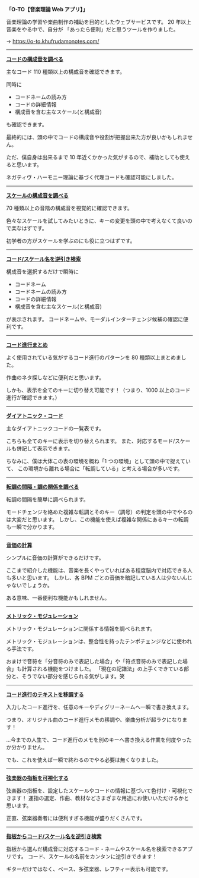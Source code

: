 **「O-TO【音楽理論 Web アプリ】」**

音楽理論の学習や楽曲制作の補助を目的としたウェブサービスです。
20 年以上音楽をやる中で、自分が 「あったら便利」だと思うツールを作りました。

→ https://o-to.khufrudamonotes.com/

---

**[コードの構成音を調べる](https://o-to.khufrudamonotes.com/o-to-chords)**

主なコード 110 種類以上の構成音を確認できます。

同時に

- コードネームの読み方
- コードの詳細情報
- 構成音を含む主なスケール(と構成音)

も確認できます。

最終的には、頭の中でコードの構成音や役割が把握出来た方が良いかもしれません。

ただ、僕自身は出来るまで 10 年近くかかった気がするので、補助としても使えると思います。

ネガティヴ・ハーモニー理論に基づく代理コードも確認可能にしました。

---

**[スケールの構成音を調べる](https://o-to.khufrudamonotes.com/o-to-scale)**

70 種類以上の音階の構成音を視覚的に確認できます。

色々なスケールを試してみたいときに、キーの変更を頭の中で考えなくて良いので楽なはずです。

初学者の方がスケールを学ぶのにも役に立つはずです。

---

**[コード/スケール名を逆引き検索](https://o-to.khufrudamonotes.com/o-to-modal-interchange)**

構成音を選択するだけで瞬時に

- コードネーム
- コードネームの読み方
- コードの詳細情報
- 構成音を含む主なスケール(と構成音)

が表示されます。
コードネームや、モーダルインターチェンジ候補の確認に便利です。

---

**[コード進行まとめ](https://o-to.khufrudamonotes.com/o-to-chord-progression)**

よく使用されている気がするコード進行のパターンを 80 種類以上まとめました。

作曲のネタ探しなどに便利だと思います。

しかも、表示を全てのキーに切り替え可能です！（つまり、1000 以上のコード進行が確認できます。）

---

**[ダイアトニック・コード](https://o-to.khufrudamonotes.com/o-to-diatonic-chords)**

主なダイアトニックコードの一覧表です。

こちらも全てのキーに表示を切り替えられます。
また、対応するモード/スケールも併記して表示できます。

ちなみに、僕は大体この表の環境を概ね「1 つの環境」として頭の中で捉えていて、
この環境から離れる場合に「転調している」と考える場合が多いです。

---

**[転調の間隔・調の関係を調べる](https://o-to.khufrudamonotes.com/o-to-modulation)**

転調の間隔を簡単に調べられます。

モードチェンジを絡めた複雑な転調とそのキー（調号）の判定を頭の中でやるのは大変だと思います。
しかし、この機能を使えば複雑な関係にあるキーの転調も一瞬で分かります。

---

**[音価の計算](https://o-to.khufrudamonotes.com/o-to-note-value)**

シンプルに音価の計算ができるだけです。

ここまで紹介した機能は、音楽を長くやっていればある程度脳内で対応できる人も多いと思います。
しかし、各 BPM ごとの音価を暗記している人は少ないんじゃないでしょうか。

ある意味、一番便利な機能かもしれません。

---

**[メトリック・モジュレーション](https://o-to.khufrudamonotes.com/o-to-metric-modulation)**

メトリック・モジュレーションに関係する情報を調べられます。

メトリック・モジュレーションは、整合性を持ったテンポチェンジなどに使われる手法です。

おまけで音符を「分音符のみで表記した場合」や「符点音符のみで表記した場合」も計算される機能をつけました。
「現在の記譜法」の上手くできている部分と、そうでない部分を感じられる気がします。笑

---

**[コード進行のテキストを移調する](https://o-to.khufrudamonotes.com/o-to-degree-change)**

入力したコード進行を、任意のキーやディグリーネームへ一瞬で書き換えます。

つまり、オリジナル曲のコード進行メモの移調や、楽曲分析が超ラクになります！

…今までの人生で、コード進行のメモを別のキーへ書き換える作業を何度やったか分かりません。

でも、これを使えば一瞬で終わるのでやる必要は無くなりました。

---

**[弦楽器の指板を可視化する](https://o-to.khufrudamonotes.com/o-to-fingerboard)**

弦楽器の指板を、設定したスケールやコードの情報に基づいて色付け・可視化できます！
運指の選定、作曲、教材などさまざまな用途にお使いいただけるかと思います。

正直、弦楽器奏者には便利すぎる機能が盛りだくさんです。

---

**[指板からコード/スケール名を逆引き検索](https://o-to.khufrudamonotes.com/o-to-fingerboard)**

指板から選んだ構成音に対応するコード・ネームやスケール名を検索できるアプリです。
コード、スケールの名前をカンタンに逆引きできます！

ギターだけではなく、ベース、多弦楽器、レフティー表示も可能です。
